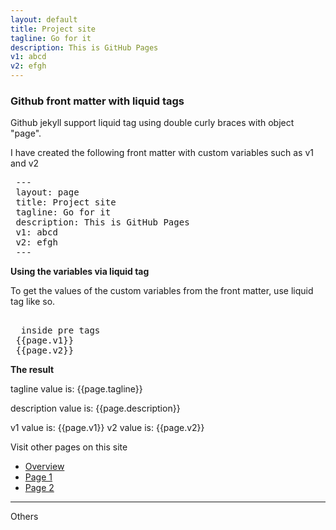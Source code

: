 ```yaml
---
layout: default
title: Project site
tagline: Go for it 
description: This is GitHub Pages
v1: abcd
v2: efgh
---
```



<h3>Github front matter with liquid tags</h3>

Github jekyll support liquid tag using double curly braces with object "page".

I have created the following front matter with custom variables such as v1 and v2

<pre>
 ---
 layout: page
 title: Project site
 tagline: Go for it 
 description: This is GitHub Pages
 v1: abcd
 v2: efgh
 ---
</pre>

**Using the variables via liquid tag**

To get the values of the custom variables from the front matter, use liquid tag like so. 

<pre> 
  inside pre tags
 {{page.v1}}
 {{page.v2}}
</pre>


**The result**

tagline value is: {{page.tagline}}

description value is: {{page.description}}

v1 value is: {{page.v1}}
v2 value is: {{page.v2}}


Visit other pages on this site

- [Overview](pages/overview.html)
- [Page 1](pages/page1.html)
- [Page 2](pages/page2.html)


---

Others


